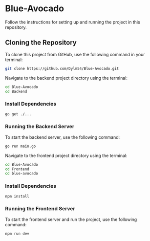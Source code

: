 # Blue-Avocado

Follow the instructions for setting up and running the project in this repository.

## Cloning the Repository

To clone this project from GitHub, use the following command in your terminal:

```bash
git clone https://github.com/Dylm54/Blue-Avocado.git
```

Navigate to the backend project directory using the terminal:

```bash
cd Blue-Avocado
cd Backend
```
### Install Dependencies
```bash
go get ./...
```

### Running the Backend Server
To start the backend server, use the following command:

```bash
go run main.go
```

Navigate to the frontend project directory using the terminal:

```bash
cd Blue-Avocado
cd Frontend
cd blue-avocado
```
### Install Dependencies
```bash
npm install
```

### Running the Frontend Server
To start the frontend server and run the project, use the following command:

```bash
npm run dev
```


